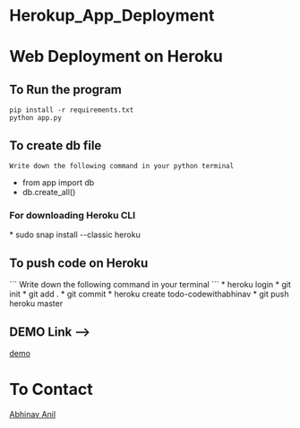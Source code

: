 # Herokup_App_Deployment
<h1>Web Deployment on Heroku</h1>

<h2>To Run the program</h2>

```
pip install -r requirements.txt 
python app.py
```

<h2> To create db file</h2>

```
Write down the following command in your python terminal
```
* from app import db
* db.create_all()

<h3> For downloading Heroku CLI</h3>
* sudo snap install --classic heroku

<h2> To push code on Heroku</h2>
```
Write down the following command in your terminal
```
* heroku login
* git init
* git add .
* git commit
* heroku create todo-codewithabhinav
* git push heroku master

<h2>DEMO Link --> </h2> 

[demo](https://todo-codewithabhinav.herokuapp.com/)

<h1>To Contact</h1>

[Abhinav Anil](mailto:abhinav.anil2206@gmail.com)

